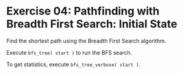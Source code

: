 # Exercise 04: Pathfinding with Breadth First Search: Initial State

Find the shortest path using the Breadth First Search algorithm.

Execute `bfs_tree( start )` to run the BFS search.

To get statistics, execute `bfs_tree_verbose( start )`.